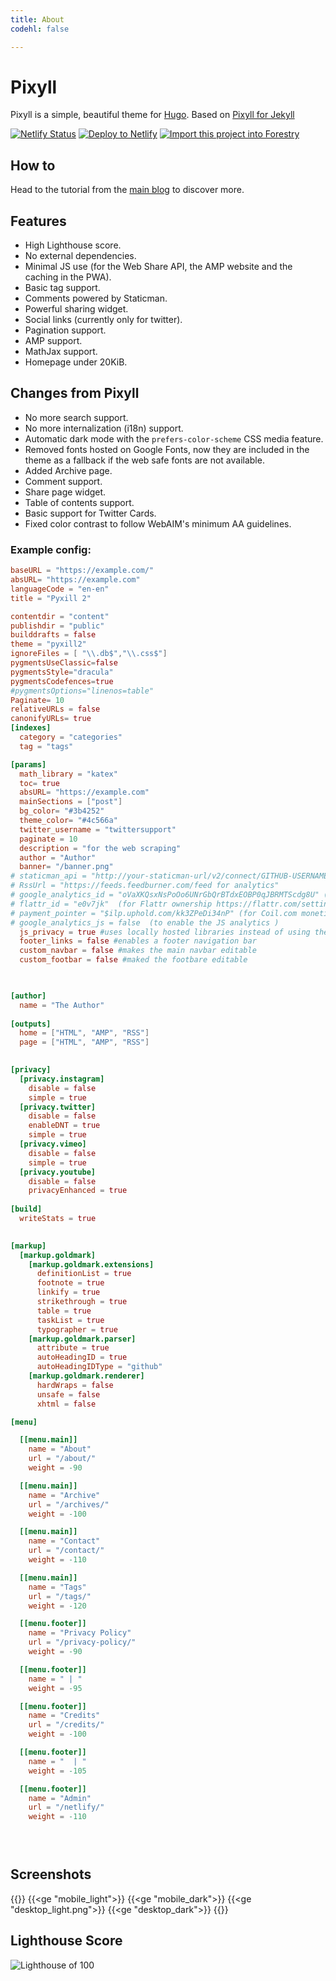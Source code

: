 ```yaml
---
title: About
codehl: false

---
```



# Pixyll

Pixyll is a simple, beautiful theme for [Hugo](http://gohugo.io/).
Based on [Pixyll for Jekyll](https://github.com/johnotander/pixyll)


<a href="https://app.netlify.com/sites/pixtest/deploys"><img src="https://api.netlify.com/api/v1/badges/a971bc37-c8f3-40d0-ab1b-b28300b4a8d9/deploy-status" alt="Netlify Status"></a>
<a href="https://app.netlify.com/start/deploy?repository=https://github.com/IcpMoles/pyxback&stack=hugo"><img src="https://www.netlify.com/img/deploy/button.svg" alt="Deploy to Netlify"></a>
<a href="https://app.forestry.io/quick-start?repo=icpmoles/pyxback&engine=hugo&version=0.88.1"><img src="https://assets.forestry.io/import-to-forestry.svg" alt="Import this project into Forestry"></a>



## How to

Head to the tutorial from the [main blog](https://pyxill2.netlify.app/post/setup-guide/) to discover more.

## Features

- High Lighthouse score.
- No external dependencies.
- Minimal JS use (for the Web Share API, the AMP website and the caching in the PWA).
- Basic tag support.
- Comments powered by Staticman.
- Powerful sharing widget.
- Social links (currently only for twitter).
- Pagination support.
- AMP support.
- MathJax support.
- Homepage under 20KiB.

## Changes from Pixyll

- No more search support.
- No more internalization (i18n) support.
- Automatic dark mode with the `prefers-color-scheme` CSS media feature.
- Removed fonts hosted on Google Fonts, now they are included in the theme as a fallback if the web safe fonts are not available.
- Added Archive page.
- Comment support.
- Share page widget.
- Table of contents support.
- Basic support for Twitter Cards.
- Fixed color contrast to follow WebAIM's minimum AA guidelines.

### Example config:

```toml
baseURL = "https://example.com/"
absURL= "https://example.com"
languageCode = "en-en"
title = "Pyxill 2"

contentdir = "content"
publishdir = "public"
builddrafts = false
theme = "pyxill2"
ignoreFiles = [ "\\.db$","\\.css$"]
pygmentsUseClassic=false
pygmentsStyle="dracula"
pygmentsCodefences=true
#pygmentsOptions="linenos=table"
Paginate= 10
relativeURLs = false
canonifyURLs= true
[indexes]
  category = "categories"
  tag = "tags"

[params]
  math_library = "katex"
  toc= true
  absURL= "https://example.com"
  mainSections = ["post"]
  bg_color= "#3b4252"
  theme_color= "#4c566a"
  twitter_username = "twittersupport"
  paginate = 10
  description = "for the web scraping"
  author = "Author"
  banner= "/banner.png"
# staticman_api = "http://your-staticman-url/v2/connect/GITHUB-USERNAME/GITHUB-REPOSITORY"  Add staticman API URL to enable staticman comments https://pyxill2.netlify.app/post/staticman/ for more information
# RssUrl = "https://feeds.feedburner.com/feed for analytics" 
# google_analytics_id = "oVaXKQsxNsPoOo6UNrGbQrBTdxEOBP0qJBRMTScdg8U" (for Google Search Console ownership)
# flattr_id = "e0v7jk"  (for Flattr ownership https://flattr.com/settings/connect/domain?redirect=%2Fsettings%2Fprofile%23connections)
# payment_pointer = "$ilp.uphold.com/kk3ZPeDi34nP" (for Coil.com monetization)
# google_analytics_js = false  (to enable the JS analytics )
  js_privacy = true #uses locally hosted libraries instead of using their CDN
  footer_links = false #enables a footer navigation bar
  custom_navbar = false #makes the main navbar editable
  custom_footbar = false #maked the footbare editable 
  


[author]
  name = "The Author"
	
[outputs]
  home = ["HTML", "AMP", "RSS"]
  page = ["HTML", "AMP", "RSS"]

  
[privacy]
  [privacy.instagram]
    disable = false
    simple = true
  [privacy.twitter]
    disable = false
    enableDNT = true
    simple = true
  [privacy.vimeo]
    disable = false
    simple = true
  [privacy.youtube]
    disable = false
    privacyEnhanced = true 
    
[build]
  writeStats = true
  

[markup]
  [markup.goldmark]
    [markup.goldmark.extensions]
      definitionList = true
      footnote = true
      linkify = true
      strikethrough = true
      table = true
      taskList = true
      typographer = true
    [markup.goldmark.parser]
      attribute = true
      autoHeadingID = true
      autoHeadingIDType = "github"
    [markup.goldmark.renderer]
      hardWraps = false
      unsafe = false
      xhtml = false

[menu]

  [[menu.main]]
    name = "About"
    url = "/about/"
    weight = -90

  [[menu.main]]
    name = "Archive"
    url = "/archives/"
    weight = -100

  [[menu.main]]
    name = "Contact"
    url = "/contact/"
    weight = -110

  [[menu.main]]
    name = "Tags"
    url = "/tags/"
    weight = -120

  [[menu.footer]]
    name = "Privacy Policy"
    url = "/privacy-policy/"
    weight = -90

  [[menu.footer]]
    name = " | "
    weight = -95

  [[menu.footer]]
    name = "Credits"
    url = "/credits/"
    weight = -100

  [[menu.footer]]
    name = "  | "
    weight = -105

  [[menu.footer]]
    name = "Admin"
    url = "/netlify/"
    weight = -110


      

```
## Screenshots



{{<gallery>}}
{{<ge "mobile_light">}}
{{<ge "mobile_dark">}}
{{<ge "desktop_light.png">}}
{{<ge "desktop_dark">}}
{{</gallery>}}

## Lighthouse Score
![Lighthouse of 100](lighthouse.png)

